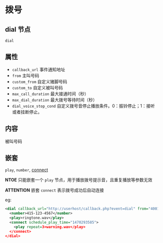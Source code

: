 # 拨号

## dial 节点
```
dial
```

## 属性
- `callback_url`            事件通知地址
- `from`                    主叫号码
- `custom_from`             自定义猪脚号码
- `custom_to`               自定义被叫号码
- `max_call_duration`       最大接通时间（秒）
- `max_dial_duration`       最大拨号等待时间（秒）
- `dial_voice_stop_cond`    自定义拨号音停止播放条件。0：振铃停止；1：接听或者挂断停止。

## 内容
被叫号码

## 嵌套
`play`, `number`, [connect](connect.md)

**NTOE** 只能嵌套一个 `play` 节点，用于播放拨号提示音，且重复播放等参数无效

**ATTENTION** 嵌套 `connect` 表示拨号成功后自动连接

eg:

```xml
<dial callback_url="http://userhost/callback.php?event=dial" from="4001546646464">
  <number>415-123-4567</number>
  <play>ringtone.wav</play>
  <connect schedule_play_time="1470293585">
    <play repeat=3>warning.wav</play>
  </connect>
</dial>
```
